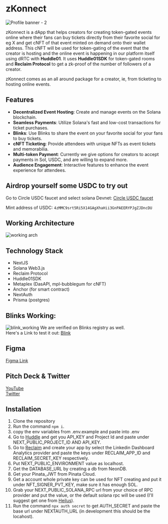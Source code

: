 # zKonnect

![Profile banner - 2](https://github.com/user-attachments/assets/ede5036f-8d4c-4c2e-9213-422ef922433b)


zKonnect is a dApp that helps creators for creating token-gated events online where their fans can buy tickets directly from their favorite social for eg X and get cNFT of that event minted on demand onto their wallet address.
This cNFT will be used for token-gating of the event that the creator is hosting and the online event is happening in our platform itself using dRTC with **Huddle01**.
It uses **Huddle01SDK** for token-gated rooms and **Reclaim Protocol** to get a zk-proof of the number of followers of a creator.

zKonnect comes as an all around package for a creator, ie, from ticketing to hosting online events.

## Features

- **Decentralized Event Hosting**: Create and manage events on the Solana blockchain.
- **Seamless Payments**: Utilize Solana's fast and low-cost transactions for ticket purchases.
- **Blinks**: Use Blinks to share the event on your favorite social for your fans to buy tickets.
- **cNFT Ticketing**: Provide attendees with unique NFTs as event tickets and memorabilia.
- **Multi-token Payment**: Currently we give options for creators to accept payments in Sol, USDC, and are willing to expand more.
- **Audience Engagement**: Interactive features to enhance the event experience for attendees.

## Airdrop yourself some USDC to try out

Go to Circle USDC faucet and select solana Devnet:
[Circle USDC faucet](https://faucet.circle.com/)

Mint address of USDC: `4zMMC9srt5Ri5X14GAgXhaHii3GnPAEERYPJgZJDncDU`

## Working Architecture
![working arch](https://github.com/user-attachments/assets/2ade728b-71ba-4a0c-99f9-e4d7745bb9b1)

## Technology Stack

- NextJS
- Solana Web3.js
- Reclaim Protocol
- Huddle01SDK
- Metaplex (DasAPI, mpl-bubblegum for cNFT)
- Anchor (for smart contract)
- NextAuth
- Prisma (postgres)


## Blinks Working:
![blink_working](https://github.com/user-attachments/assets/014a91e2-27d4-4ea6-9b79-1d9c1eca6df8)
We are verified on Blinks registry as well. </br>
Here's a Link to test it out: [Blink](https://x.com/itami_69/status/1843288087696462203)

## Figma
[Figma Link](https://www.figma.com/design/pPGLD4TiGBRdhMnILmF93e/zKonnect?node-id=0-1&t=CQLEuhct2tgLXtlh-1)

## Pitch Deck & Twitter
[YouTube](https://www.youtube.com/watch?v=Ci5KtnAmR2k) </br>
[Twitter](https://x.com/zkonnect_social)

## Installation

1. Clone the repository
2. Run the command `npm i`.
3. copy the env variables from .env.example and paste into .env
4. Go to [Huddle](https://docs.huddle01.com/docs/api-keys) and get you API_KEY and Project Id and paste under NEXT_PUBLIC_PROJECT_ID AND API_KEY.
5. Go to [Reclaim](https://dev.reclaimprotocol.org/) and create your app by select the Linkedin Dashboard Analytics provider and paste the keys under RECLAIM_APP_ID and RECLAIM_SECRET_KEY respectively.
6. Put NEXT_PUBLIC_ENVIRONMENT value as localhost.
7. Get the DATABASE_URL by creating a db from NeonDB.
8. Get your Pinata_JWT from Pinata Cloud.
9. Get a account whole private key can be used for NFT creating and put it under NFT_SIGNER_PVT_KEY, make sure it has enough SOL.
10. Grab your NEXT_PUBLIC_SOLANA_RPC url from your choice of RPC provider and put the value, or the default solana rpc will be used (I'll suggest get one from [Heilus](https://www.helius.dev/)).
11. Run the command `npx auth secret` to get AUTH_SECRET and paste the base url under NEXTAUTH_URL (in development this should be the locahost).
